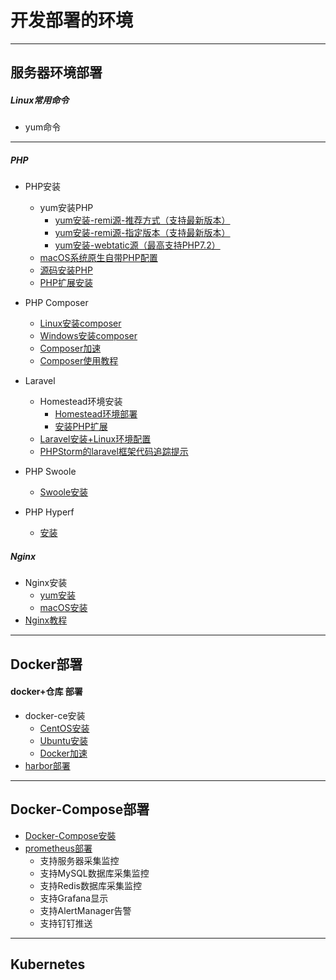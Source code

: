 # 开发部署的环境

---

## 服务器环境部署

##### Linux常用命令
* yum命令
    
---

##### PHP
* PHP安装
  * yum安装PHP
    * [yum安装-remi源-推荐方式（支持最新版本）](server/PHP/yum安装/yum安装-remi源.md)
    * [yum安装-remi源-指定版本（支持最新版本）](server/PHP/yum安装/yum安装-remi源-指定版本.md)
    * [yum安装-webtatic源（最高支持PHP7.2）](server/PHP/yum安装/yum安装-webtatic源.md)
  * [macOS系统原生自带PHP配置](server/PHP/macOS安装.md)
  * [源码安装PHP](server/PHP/源码安装.md)
  * [PHP扩展安装](server/PHP/PHP扩展安装.md)

* PHP Composer
    * [Linux安装composer](server/Composer/Linux安装composer.md)
    * [Windows安装composer](server/Composer/windows安装composer.md)
    * [Composer加速](server/Composer/composer加速.md)
    * [Composer使用教程](server/Composer/使用教程.md)
    
* Laravel
    * Homestead环境安装
        * [Homestead环境部署](server/Laravel/Homestead/Homestead环境.md)
        * [安装PHP扩展](server/Laravel/Homestead/安装PHP扩展.md)
    * [Laravel安装+Linux环境配置](server/Laravel/Laravel安装+Linux环境配置.md)
    * [PHPStorm的laravel框架代码追踪提示](server/Laravel/PHPStrom配置.md)

* PHP Swoole
    * [Swoole安装](server/Swoole/安装.md)

* PHP Hyperf
    * [安装](server/Hyperf/安装.md)

##### Nginx
* Nginx安装
    * [yum安装](server/nginx/yum安装.md)
    * [macOS安装](server/nginx/macOS安装.md)
* [Nginx教程](server/nginx/教程.md)
---

## Docker部署
#### docker+仓库 部署
* docker-ce安装
    * [CentOS安装](docker/docker-ce/CentOS安装.md)
    * [Ubuntu安装](docker/docker-ce/Ubuntu安装.md)
    * [Docker加速](docker/docker-ce/Docker加速.md)
* [harbor部署](docker/harbor)
---

## Docker-Compose部署
* [Docker-Compose安裝](docker-compose/安装/README.md)
* [prometheus部署](docker-compose/prometheus)
    * 支持服务器采集监控
    * 支持MySQL数据库采集监控
    * 支持Redis数据库采集监控
    * 支持Grafana显示
    * 支持AlertManager告警
    * 支持钉钉推送
---

## Kubernetes
